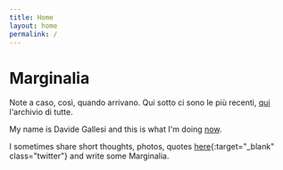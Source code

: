 ```yaml
---
title: Home
layout: home
permalink: /
---
```


# Marginalia

Note a caso, così, quando arrivano.
Qui sotto ci sono le più recenti, [qui](/archive) l'archivio di tutte.

My name is Davide Gallesi and this is what I'm doing [now](/now).

I sometimes share short thoughts, photos, quotes [here](https://www.twitter.com/davidegallesi){:target="_blank" class="twitter"} and write some Marginalia.
